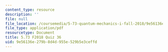 ```yaml
---
content_type: resource
description: ''
file: null
file_location: /coursemedia/5-73-quantum-mechanics-i-fall-2018/9e56136e279b8d4d955e529b5e3ceffd_MIT5_73F18_quiz36.pdf
file_type: application/pdf
resourcetype: Document
title: 5.73 F2018 Quiz 36
uid: 9e56136e-279b-8d4d-955e-529b5e3ceffd
---
```

